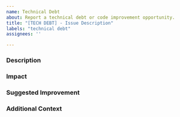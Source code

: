 ```yaml
---
name: Technical Debt
about: Report a technical debt or code improvement opportunity.
title: "[TECH DEBT] - Issue Description"
labels: "technical debt"
assignees: ''

---
```


### Description

### Impact


### Suggested Improvement


### Additional Context

